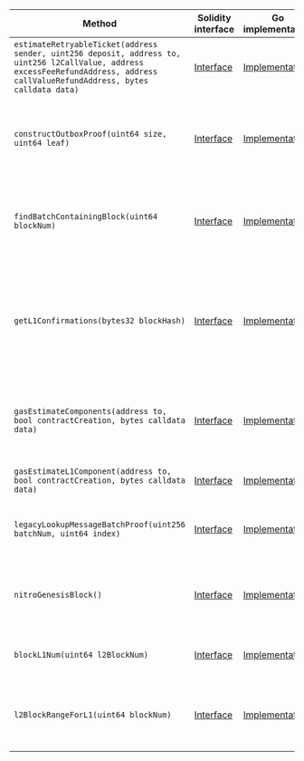 <table>
    <thead>
      <tr>
        <th>Method</th>
        <th>Solidity interface</th>
        <th>Go implementation</th>
        <th>Description</th>
      </tr>
    </thead>
    <tbody>
      <tr>
            <td><code>estimateRetryableTicket(address sender, uint256 deposit, address to, uint256 l2CallValue, address excessFeeRefundAddress, address callValueRefundAddress, bytes calldata data)</code></td>
            <td><a href="https://github.com/OffchainLabs/nitro-contracts/blob/9a6bfad2363322099d399698751551ff044c7a72/src/node-interface/NodeInterface.sol#L25" target="_blank">Interface</a></td>
            <td><a href="https://github.com/OffchainLabs/nitro/blob/v2.2.5/nodeInterface/NodeInterface.go#L142" target="_blank">Implementation</a></td>
            <td>Estimates the gas needed for a retryable submission</td>
          </tr><tr>
            <td><code>constructOutboxProof(uint64 size, uint64 leaf)</code></td>
            <td><a href="https://github.com/OffchainLabs/nitro-contracts/blob/9a6bfad2363322099d399698751551ff044c7a72/src/node-interface/NodeInterface.sol#L44" target="_blank">Interface</a></td>
            <td><a href="https://github.com/OffchainLabs/nitro/blob/v2.2.5/nodeInterface/NodeInterface.go#L190" target="_blank">Implementation</a></td>
            <td>Constructs an outbox proof of an l2->l1 send's existence in the outbox accumulator</td>
          </tr><tr>
            <td><code>findBatchContainingBlock(uint64 blockNum)</code></td>
            <td><a href="https://github.com/OffchainLabs/nitro-contracts/blob/9a6bfad2363322099d399698751551ff044c7a72/src/node-interface/NodeInterface.sol#L60" target="_blank">Interface</a></td>
            <td><a href="https://github.com/OffchainLabs/nitro/blob/v2.2.5/nodeInterface/NodeInterface.go#L64" target="_blank">Implementation</a></td>
            <td>Finds the L1 batch containing a requested L2 block, reverting if none does</td>
          </tr><tr>
            <td><code>getL1Confirmations(bytes32 blockHash)</code></td>
            <td><a href="https://github.com/OffchainLabs/nitro-contracts/blob/9a6bfad2363322099d399698751551ff044c7a72/src/node-interface/NodeInterface.sol#L71" target="_blank">Interface</a></td>
            <td><a href="https://github.com/OffchainLabs/nitro/blob/v2.2.5/nodeInterface/NodeInterface.go#L72" target="_blank">Implementation</a></td>
            <td>Gets the number of L1 confirmations of the sequencer batch producing the requested L2 block</td>
          </tr><tr>
            <td><code>gasEstimateComponents(address to, bool contractCreation, bytes calldata data)</code></td>
            <td><a href="https://github.com/OffchainLabs/nitro-contracts/blob/9a6bfad2363322099d399698751551ff044c7a72/src/node-interface/NodeInterface.sol#L84" target="_blank">Interface</a></td>
            <td><a href="https://github.com/OffchainLabs/nitro/blob/v2.2.5/nodeInterface/NodeInterface.go#L511" target="_blank">Implementation</a></td>
            <td>Same as native gas estimation, but with additional info on the l1 costs</td>
          </tr><tr>
            <td><code>gasEstimateL1Component(address to, bool contractCreation, bytes calldata data)</code></td>
            <td><a href="https://github.com/OffchainLabs/nitro-contracts/blob/9a6bfad2363322099d399698751551ff044c7a72/src/node-interface/NodeInterface.sol#L112" target="_blank">Interface</a></td>
            <td><a href="https://github.com/OffchainLabs/nitro/blob/v2.2.5/nodeInterface/NodeInterface.go#L473" target="_blank">Implementation</a></td>
            <td>Estimates a transaction's l1 costs</td>
          </tr><tr>
            <td><code>legacyLookupMessageBatchProof(uint256 batchNum, uint64 index)</code></td>
            <td><a href="https://github.com/OffchainLabs/nitro-contracts/blob/9a6bfad2363322099d399698751551ff044c7a72/src/node-interface/NodeInterface.sol#L139" target="_blank">Interface</a></td>
            <td><a href="https://github.com/OffchainLabs/nitro/blob/v2.2.5/nodeInterface/NodeInterface.go#L588" target="_blank">Implementation</a></td>
            <td>Returns the proof necessary to redeem a message</td>
          </tr><tr>
            <td><code>nitroGenesisBlock()</code></td>
            <td><a href="https://github.com/OffchainLabs/nitro-contracts/blob/9a6bfad2363322099d399698751551ff044c7a72/src/node-interface/NodeInterface.sol#L157" target="_blank">Interface</a></td>
            <td><a href="https://github.com/OffchainLabs/nitro/blob/v2.2.5/nodeInterface/NodeInterface.go#L59" target="_blank">Implementation</a></td>
            <td>Returns the first block produced using the Nitro codebase</td>
          </tr><tr>
            <td><code>blockL1Num(uint64 l2BlockNum)</code></td>
            <td><a href="https://github.com/OffchainLabs/nitro-contracts/blob/9a6bfad2363322099d399698751551ff044c7a72/src/node-interface/NodeInterface.sol#L161" target="_blank">Interface</a></td>
            <td><a href="https://github.com/OffchainLabs/nitro/blob/v2.2.5/nodeInterface/NodeInterface.go#L633" target="_blank">Implementation</a></td>
            <td>Returns the L1 block number of the L2 block</td>
          </tr><tr>
            <td><code>l2BlockRangeForL1(uint64 blockNum)</code></td>
            <td><a href="https://github.com/OffchainLabs/nitro-contracts/blob/9a6bfad2363322099d399698751551ff044c7a72/src/node-interface/NodeInterface.sol#L170" target="_blank">Interface</a></td>
            <td><a href="https://github.com/OffchainLabs/nitro/blob/v2.2.5/nodeInterface/NodeInterface.go#L657" target="_blank">Implementation</a></td>
            <td>Finds the L2 block number range that has the given L1 block number</td>
          </tr>
    </tbody>
  </table>